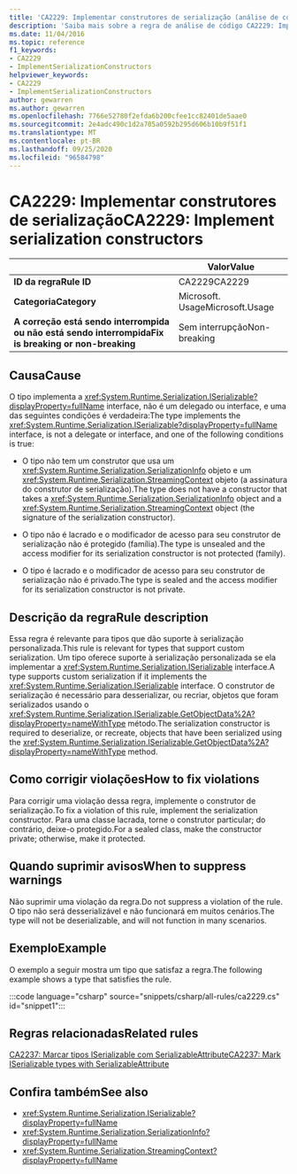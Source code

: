 ```yaml
---
title: 'CA2229: Implementar construtores de serialização (análise de código)'
description: 'Saiba mais sobre a regra de análise de código CA2229: Implementar construtores de serialização'
ms.date: 11/04/2016
ms.topic: reference
f1_keywords:
- CA2229
- ImplementSerializationConstructors
helpviewer_keywords:
- CA2229
- ImplementSerializationConstructors
author: gewarren
ms.author: gewarren
ms.openlocfilehash: 7766e52780f2efda6b200cfee1cc82401de5aae0
ms.sourcegitcommit: 2e4adc490c1d2a705a0592b295d606b10b9f51f1
ms.translationtype: MT
ms.contentlocale: pt-BR
ms.lasthandoff: 09/25/2020
ms.locfileid: "96584798"
---
```

# <a name="ca2229-implement-serialization-constructors"></a><span data-ttu-id="d1c9a-103">CA2229: Implementar construtores de serialização</span><span class="sxs-lookup"><span data-stu-id="d1c9a-103">CA2229: Implement serialization constructors</span></span>

| | <span data-ttu-id="d1c9a-104">Valor</span><span class="sxs-lookup"><span data-stu-id="d1c9a-104">Value</span></span> |
|-|-|
| <span data-ttu-id="d1c9a-105">**ID da regra**</span><span class="sxs-lookup"><span data-stu-id="d1c9a-105">**Rule ID**</span></span> |<span data-ttu-id="d1c9a-106">CA2229</span><span class="sxs-lookup"><span data-stu-id="d1c9a-106">CA2229</span></span>|
| <span data-ttu-id="d1c9a-107">**Categoria**</span><span class="sxs-lookup"><span data-stu-id="d1c9a-107">**Category**</span></span> |<span data-ttu-id="d1c9a-108">Microsoft. Usage</span><span class="sxs-lookup"><span data-stu-id="d1c9a-108">Microsoft.Usage</span></span>|
| <span data-ttu-id="d1c9a-109">**A correção está sendo interrompida ou não está sendo interrompida**</span><span class="sxs-lookup"><span data-stu-id="d1c9a-109">**Fix is breaking or non-breaking**</span></span> |<span data-ttu-id="d1c9a-110">Sem interrupção</span><span class="sxs-lookup"><span data-stu-id="d1c9a-110">Non-breaking</span></span>|

## <a name="cause"></a><span data-ttu-id="d1c9a-111">Causa</span><span class="sxs-lookup"><span data-stu-id="d1c9a-111">Cause</span></span>

<span data-ttu-id="d1c9a-112">O tipo implementa a <xref:System.Runtime.Serialization.ISerializable?displayProperty=fullName> interface, não é um delegado ou interface, e uma das seguintes condições é verdadeira:</span><span class="sxs-lookup"><span data-stu-id="d1c9a-112">The type implements the <xref:System.Runtime.Serialization.ISerializable?displayProperty=fullName> interface, is not a delegate or interface, and one of the following conditions is true:</span></span>

- <span data-ttu-id="d1c9a-113">O tipo não tem um construtor que usa um <xref:System.Runtime.Serialization.SerializationInfo> objeto e um <xref:System.Runtime.Serialization.StreamingContext> objeto (a assinatura do construtor de serialização).</span><span class="sxs-lookup"><span data-stu-id="d1c9a-113">The type does not have a constructor that takes a <xref:System.Runtime.Serialization.SerializationInfo> object and a <xref:System.Runtime.Serialization.StreamingContext> object (the signature of the serialization constructor).</span></span>

- <span data-ttu-id="d1c9a-114">O tipo não é lacrado e o modificador de acesso para seu construtor de serialização não é protegido (família).</span><span class="sxs-lookup"><span data-stu-id="d1c9a-114">The type is unsealed and the access modifier for its serialization constructor is not protected (family).</span></span>

- <span data-ttu-id="d1c9a-115">O tipo é lacrado e o modificador de acesso para seu construtor de serialização não é privado.</span><span class="sxs-lookup"><span data-stu-id="d1c9a-115">The type is sealed and the access modifier for its serialization constructor is not private.</span></span>

## <a name="rule-description"></a><span data-ttu-id="d1c9a-116">Descrição da regra</span><span class="sxs-lookup"><span data-stu-id="d1c9a-116">Rule description</span></span>

<span data-ttu-id="d1c9a-117">Essa regra é relevante para tipos que dão suporte à serialização personalizada.</span><span class="sxs-lookup"><span data-stu-id="d1c9a-117">This rule is relevant for types that support custom serialization.</span></span> <span data-ttu-id="d1c9a-118">Um tipo oferece suporte à serialização personalizada se ela implementar a <xref:System.Runtime.Serialization.ISerializable> interface.</span><span class="sxs-lookup"><span data-stu-id="d1c9a-118">A type supports custom serialization if it implements the <xref:System.Runtime.Serialization.ISerializable> interface.</span></span> <span data-ttu-id="d1c9a-119">O construtor de serialização é necessário para desserializar, ou recriar, objetos que foram serializados usando o <xref:System.Runtime.Serialization.ISerializable.GetObjectData%2A?displayProperty=nameWithType> método.</span><span class="sxs-lookup"><span data-stu-id="d1c9a-119">The serialization constructor is required to deserialize, or recreate, objects that have been serialized using the <xref:System.Runtime.Serialization.ISerializable.GetObjectData%2A?displayProperty=nameWithType> method.</span></span>

## <a name="how-to-fix-violations"></a><span data-ttu-id="d1c9a-120">Como corrigir violações</span><span class="sxs-lookup"><span data-stu-id="d1c9a-120">How to fix violations</span></span>

<span data-ttu-id="d1c9a-121">Para corrigir uma violação dessa regra, implemente o construtor de serialização.</span><span class="sxs-lookup"><span data-stu-id="d1c9a-121">To fix a violation of this rule, implement the serialization constructor.</span></span> <span data-ttu-id="d1c9a-122">Para uma classe lacrada, torne o construtor particular; do contrário, deixe-o protegido.</span><span class="sxs-lookup"><span data-stu-id="d1c9a-122">For a sealed class, make the constructor private; otherwise, make it protected.</span></span>

## <a name="when-to-suppress-warnings"></a><span data-ttu-id="d1c9a-123">Quando suprimir avisos</span><span class="sxs-lookup"><span data-stu-id="d1c9a-123">When to suppress warnings</span></span>

<span data-ttu-id="d1c9a-124">Não suprimir uma violação da regra.</span><span class="sxs-lookup"><span data-stu-id="d1c9a-124">Do not suppress a violation of the rule.</span></span> <span data-ttu-id="d1c9a-125">O tipo não será desserializável e não funcionará em muitos cenários.</span><span class="sxs-lookup"><span data-stu-id="d1c9a-125">The type will not be deserializable, and will not function in many scenarios.</span></span>

## <a name="example"></a><span data-ttu-id="d1c9a-126">Exemplo</span><span class="sxs-lookup"><span data-stu-id="d1c9a-126">Example</span></span>

<span data-ttu-id="d1c9a-127">O exemplo a seguir mostra um tipo que satisfaz a regra.</span><span class="sxs-lookup"><span data-stu-id="d1c9a-127">The following example shows a type that satisfies the rule.</span></span>

:::code language="csharp" source="snippets/csharp/all-rules/ca2229.cs" id="snippet1":::

## <a name="related-rules"></a><span data-ttu-id="d1c9a-128">Regras relacionadas</span><span class="sxs-lookup"><span data-stu-id="d1c9a-128">Related rules</span></span>

[<span data-ttu-id="d1c9a-129">CA2237: Marcar tipos ISerializable com SerializableAttribute</span><span class="sxs-lookup"><span data-stu-id="d1c9a-129">CA2237: Mark ISerializable types with SerializableAttribute</span></span>](ca2237.md)

## <a name="see-also"></a><span data-ttu-id="d1c9a-130">Confira também</span><span class="sxs-lookup"><span data-stu-id="d1c9a-130">See also</span></span>

- <xref:System.Runtime.Serialization.ISerializable?displayProperty=fullName>
- <xref:System.Runtime.Serialization.SerializationInfo?displayProperty=fullName>
- <xref:System.Runtime.Serialization.StreamingContext?displayProperty=fullName>
